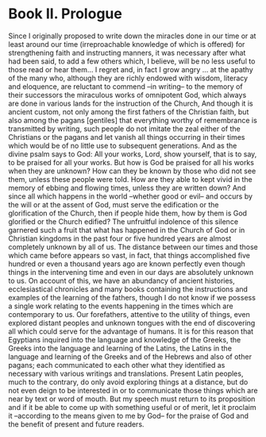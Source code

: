 # Book II. Prologue

Since I originally proposed to write down the miracles done in our time or at least around our time \(irreproachable knowledge of which is offered\) for strengthening faith and instructing manners, it was necessary after what had been said, to add a few others which, I believe, will be no less useful to those read or hear them… I regret and, in fact I grow angry … at the apathy of the many who, although they are richly endowed with wisdom, literacy and eloquence, are reluctant to commend –in writing– to the memory of their successors the miraculous works of omnipotent God, which always are done in various lands for the instruction of the Church, And though it is ancient custom, not only among the first fathers of the Christian faith, but also among the pagans \[gentiles\] that everything worthy of remembrance is transmitted by writing, such people do not imitate the zeal either of the Christians or the pagans and let vanish all things occurring in their times which would be of no little use to subsequent generations. And as the divine psalm says to God: All your works, Lord, show yourself, that is to say, to be praised for all your works. But how is God be praised for all his works when they are unknown? How can they be known by those who did not see them, unless these people were told. How are they able to kept vivid in the memory of ebbing and flowing times, unless they are written down? And since all which happens in the world –whether good or evil– and occurs by the will or at the assent of God, must serve the edification or the glorification of the Church, then if people hide them, how by them is God glorified or the Church edified? The unfruitful indolence of this silence garnered such a fruit that what has happened in the Church of God or in Christian kingdoms in the past four or five hundred years are almost completely unknown by all of us. The distance between our times and those which came before appears so vast, in fact, that things accomplished five hundred or even a thousand years ago are known perfectly even though things in the intervening time and even in our days are absolutely unknown to us. On account of this, we have an abundancy of ancient histories, ecclesiastical chronicles and many books containing the instructions and examples of the learning of the fathers, though I do not know if we possess a single work relating to the events happening in the times which are contemporary to us. Our forefathers, attentive to the utility of things, even explored distant peoples and unknown tongues with the end of discovering all which could serve for the advantage of humans. It is for this reason that Egyptians inquired into the language and knowledge of the Greeks, the Greeks into the language and learning of the Latins, the Latins in the language and learning of the Greeks and of the Hebrews and also of other pagans; each communicated to each other what they identified as necessary with various writings and translations. Present Latin peoples, much to the contrary, do only avoid exploring things at a distance, but do not even deign to be interested in or to communicate those things which are near by text or word of mouth. But my speech must return to its proposition and if it be able to come up with something useful or of merit, let it proclaim it –according to the means given to me by God– for the praise of God and the benefit of present and future readers.

